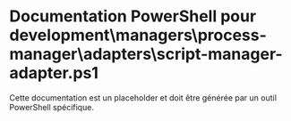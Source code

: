 # Documentation PowerShell pour development\managers\process-manager\adapters\script-manager-adapter.ps1

Cette documentation est un placeholder et doit être générée par un outil PowerShell spécifique.
